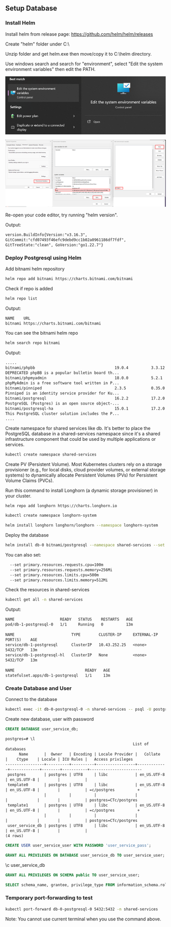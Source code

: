 ## Setup Database 

### Install Helm

Install helm from release page: https://github.com/helm/helm/releases

Create "helm" folder under C:\ 

Unzip folder and get helm.exe then move/copy it to C:\helm directory.

Use windows search and search for "environment", select "Edit the system environment variables" then edit the PATH.

![alt text](../images/win_environment_1.png)

![alt text](../images/win_environment_2.png)

Re-open your code editor, try running "helm version".

Output:
```
version.BuildInfo{Version:"v3.16.3", GitCommit:"cfd07493f46efc9debd9cc1b02a0961186df7fdf", GitTreeState:"clean", GoVersion:"go1.22.7"}
```

### Deploy Postgresql using Helm

Add bitnami helm repository

```bash
helm repo add bitnami https://charts.bitnami.com/bitnami
```

Check if repo is added 

```bash
helm repo list
```

Output:
```
NAME    URL
bitnami https://charts.bitnami.com/bitnami
```

You can see the bitnami helm repo
```bash
helm search repo bitnami
```

Output:
```
.....
bitnami/phpbb                                   19.0.4          3.3.12          DEPRECATED phpBB is a popular bulletin board th...
bitnami/phpmyadmin                              18.0.0          5.2.1           phpMyAdmin is a free software tool written in P...
bitnami/pinniped                                2.3.5           0.35.0          Pinniped is an identity service provider for Ku...
bitnami/postgresql                              16.2.2          17.2.0          PostgreSQL (Postgres) is an open source object-...
bitnami/postgresql-ha                           15.0.1          17.2.0          This PostgreSQL cluster solution includes the P...
....
```

Create namespace for shared services like db. It's better to place the PostgreSQL database in a shared-services namespace since it's a shared infrastructure component that could be used by multiple applications or services.

```bash
kubectl create namespace shared-services
```

Create PV (Persistent Volume). Most Kubernetes clusters rely on a storage provisioner (e.g., for local disks, cloud provider volumes, or external storage systems) to dynamically allocate Persistent Volumes (PVs) for Persistent Volume Claims (PVCs).

Run this command to install Longhorn (a dynamic storage provisioner) in your cluster.

```bash
helm repo add longhorn https://charts.longhorn.io
```
```bash
kubectl create namespace longhorn-system
```

```bash
helm install longhorn longhorn/longhorn --namespace longhorn-system
```

Deploy the database

```bash
helm install db-0 bitnami/postgresql --namespace shared-services --set auth.postgresPassword=pass --set primary.persistence.size=1Gi
```

You can also set: 
```
  --set primary.resources.requests.cpu=100m 
  --set primary.resources.requests.memory=256Mi
  --set primary.resources.limits.cpu=500m
  --set primary.resources.limits.memory=512Mi
```

Check the resources in shared-services

```bash
kubectl get all -n shared-services
```

Output:

```
NAME                    READY   STATUS    RESTARTS   AGE
pod/db-1-postgresql-0   1/1     Running   0          13m

NAME                         TYPE        CLUSTER-IP     EXTERNAL-IP   PORT(S)    AGE
service/db-1-postgresql      ClusterIP   10.43.252.25   <none>        5432/TCP   13m
service/db-1-postgresql-hl   ClusterIP   None           <none>        5432/TCP   13m

NAME                               READY   AGE
statefulset.apps/db-1-postgresql   1/1     13m
```

### Create Database and User

Connect to the database

```bash
kubectl exec -it db-0-postgresql-0 -n shared-services -- psql -U postgres
```

Create new database, user with password
```sql
CREATE DATABASE user_service_db;
```
```
postgres=# \l
                                                        List of databases
      Name       |  Owner   | Encoding | Locale Provider |   Collate   |    Ctype    | Locale | ICU Rules |   Access privileges   
-----------------+----------+----------+-----------------+-------------+-------------+--------+-----------+-----------------------
 postgres        | postgres | UTF8     | libc            | en_US.UTF-8 | en_US.UTF-8 |        |           |
 template0       | postgres | UTF8     | libc            | en_US.UTF-8 | en_US.UTF-8 |        |           | =c/postgres          +
                 |          |          |                 |             |             |        |           | postgres=CTc/postgres
 template1       | postgres | UTF8     | libc            | en_US.UTF-8 | en_US.UTF-8 |        |           | =c/postgres          +
                 |          |          |                 |             |             |        |           | postgres=CTc/postgres
 user_service_db | postgres | UTF8     | libc            | en_US.UTF-8 | en_US.UTF-8 |        |           |
(4 rows)
```

```sql
CREATE USER user_service_user WITH PASSWORD 'user_service_pass';
```

```sql
GRANT ALL PRIVILEGES ON DATABASE user_service_db TO user_service_user;
```

\c user_service_db

```sql
GRANT ALL PRIVILEGES ON SCHEMA public TO user_service_user;
```

```sql
SELECT schema_name, grantee, privilege_type FROM information_schema.role_schema_grants;
```

### Temporary port-forwarding to test
```bash
kubectl port-forward db-0-postgresql-0 5432:5432 -n shared-services
```

Note: You cannot use current terminal when you use the command above.